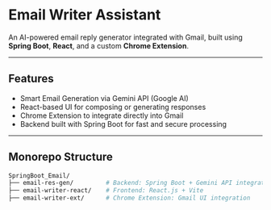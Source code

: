 # Email Writer Assistant

An AI-powered email reply generator integrated with Gmail, built using **Spring Boot**, **React**, and a custom **Chrome Extension**.

---

## Features

-  Smart Email Generation via Gemini API (Google AI)
-  React-based UI for composing or generating responses
-  Chrome Extension to integrate directly into Gmail
-  Backend built with Spring Boot for fast and secure processing

---

##  Monorepo Structure

```bash
SpringBoot_Email/
├── email-res-gen/         # Backend: Spring Boot + Gemini API integration
├── email-writer-react/    # Frontend: React.js + Vite
├── email-writer-ext/      # Chrome Extension: Gmail UI integration
